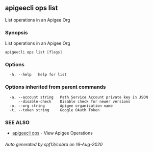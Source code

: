 ## apigeecli ops list

List operations in an Apigee Org

### Synopsis

List operations in an Apigee Org

```
apigeecli ops list [flags]
```

### Options

```
  -h, --help   help for list
```

### Options inherited from parent commands

```
  -a, --account string   Path Service Account private key in JSON
      --disable-check    Disable check for newer versions
  -o, --org string       Apigee organization name
  -t, --token string     Google OAuth Token
```

### SEE ALSO

* [apigeecli ops](apigeecli_ops.md)	 - View Apigee Operations

###### Auto generated by spf13/cobra on 16-Aug-2020
